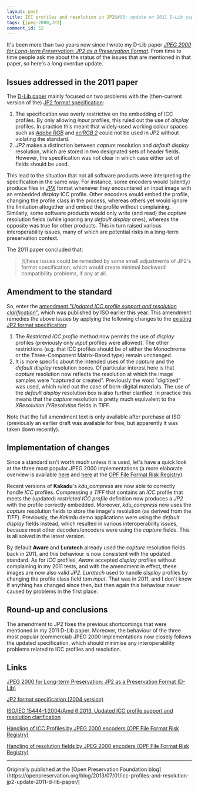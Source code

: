 ```yaml
---
layout: post
title: ICC profiles and resolution in JP2&#58; update on 2011 D-Lib paper
tags: [jpeg-2000,JP2]
comment_id: 52
---
```


It's been more than two years now since I wrote my D-Lib paper [*JPEG 2000 for Long-term Preservation: JP2 as a Preservation Format*](http://www.dlib.org/dlib/may11/vanderknijff/05vanderknijff.html). From time to time people ask me about the status of the issues that are mentioned in that paper, so here's a long overdue update.

<!-- more -->

## Issues addressed in the 2011 paper

The [D-Lib paper](http://www.dlib.org/dlib/may11/vanderknijff/05vanderknijff.html) mainly focused on two problems with the (then-current version of the) [JP2 format specification](http://www.jpeg.org/public/15444-1annexi.pdf):

1. The specification was overly restrictive on the embedding of ICC profiles. By only allowing *input* profiles, this ruled out the use of *display* profiles. In practice this meant that widely-used working colour spaces such as [*Adobe RGB*](http://www.adobe.com/digitalimag/pdfs/AdobeRGB1998.pdf) and [*eciRGB 2*](http://www.eci.org/doku.php?id=en:colourstandards:workingcolorspaces) could not be used in *JP2* without violating the standard.
2. *JP2* makes a distinction between *capture* resolution and *default display* resolution, which are stored in two designated sets of header fields. However, the specification was not clear in which case either set of fields should be used.

This lead to the situation that not all software products were interpreting the specification in the same way. For instance, some encoders would (silently) produce files in [*JPX*](http://fileformats.archiveteam.org/wiki/JPX) format whenever they encountered an input image with an embedded  *display* ICC profile. Other encoders would embed the profile, changing the profile class in the process, whereas others yet would ignore the limitation altogether and embed the profile without complaining. Similarly, some software products would only write (and read) the *capture* resolution fields (while ignoring any *default display* ones), whereas the opposite was true for other products. This in turn raised various interoperability issues, many of which are potential risks in a long-term preservation context. 

The 2011 paper concluded that:

>[t]hese issues could be remedied by some small adjustments of JP2's format specification, which would create minimal backward compatibility problems, if any at all.

## Amendment to the standard

So, enter the [amendment "*Updated ICC profile support and resolution clarification*"](http://www.iso.org/iso/home/store/catalogue_tc/catalogue_detail.htm?csnumber=59863), which was published by ISO earlier this year. This amendment remedies the above issues by applying the following changes to the [existing JP2 format specification](http://www.jpeg.org/public/15444-1annexi.pdf):

1. The *Restricted ICC profile* method now permits the use of *display* profiles (previously only *input* profiles were allowed). The other restrictions (e.g. that ICC profiles should be of either the Monochrome or the Three-Component Matrix-Based type) remain unchanged.
2. It is more specific about the intended uses of the *capture* and the *default display* resolution boxes. Of particular interest here is that *capture* resolution now reflects the resolution at which the image samples were "captured or created". Previously the word "digitized" was used, which ruled out the case of born-digital materials. The use of the *default display* resolution box is also further clarified. In practice this means that the *capture* resolution is pretty much equivalent to the *XResolution* /*YResolution* fields in TIFF.  

Note that the full amendment text is only available after purchase at ISO (previously an earlier draft was available for free, but apparently it was taken down recently).

## Implementation of changes

Since a standard isn't worth much unless it is used, let's have a quick look at the three most popular JPEG 2000 implementations (a more elaborate overview is available [here](http://wiki.opf-labs.org/display/TR/Handling+of+ICC+profiles) and [here](http://wiki.opf-labs.org/display/TR/Resolution+not+in+expected+header+fields) at the [OPF File Format Risk Registry](http://wiki.opf-labs.org/display/TR/OPF+File+Format+Risk+Registry)).

Recent versions of **Kakadu**'s *kdu_compress* are now able to correctly handle *ICC* profiles. Compressing a *TIFF* that contains an *ICC* profile that meets the (updated) *restricted ICC profile* definition now produces a *JP2* with the profile correctly embedded. Moreover, *kdu_compress* now uses the *capture* resolution fields to store the image's resolution (as derived from the *TIFF*). Previously, the *Kakadu* demo applications were using the *default display* fields instead, which resulted in various interoperability issues, because most other decoders/encoders were using the *capture* fields. This is all solved in the latest version.

By default **Aware** and **Luratech** already used the *capture* resolution fields back in 2011, and this behaviour is now consistent with the updated standard. As for *ICC* profiles, *Aware* accepted *display* profiles without complaining in my 2011 tests, and with the amendment in effect, these images are now also valid *JP2*. *Luratech* used to handle *display* profiles by changing the profile class field tom *input*. That was in 2011, and I don't know if anything has changed since then, but then again this behaviour never caused by problems in the first place. 

## Round-up and conclusions

The amendment to JP2 fixes the previous shortcomings that were mentioned in my 2011 D-Lib paper. Moreover, the behaviour of the three most popular (commercial) JPEG 2000 implementations now closely follows the updated specification, which should minimise any interoperability problems related to ICC profiles and resolution.

## Links

[JPEG 2000 for Long-term Preservation: JP2 as a Preservation Format (D-Lib)](http://www.dlib.org/dlib/may11/vanderknijff/05vanderknijff.html)

[JP2 format specification (2004 version)](http://www.jpeg.org/public/15444-1annexi.pdf)

[ISO/IEC 15444-1:2004/Amd 6:2013. Updated ICC profile support and resolution clarification](http://www.iso.org/iso/home/store/catalogue_tc/catalogue_detail.htm?csnumber=59863)

[Handling of ICC Profiles by JPEG 2000 encoders (OPF File Format Risk Registry)](http://wiki.opf-labs.org/display/TR/Handling+of+ICC+profiles)

[Handling of resolution fields by JPEG 2000 encoders (OPF File Format Risk Registry)](http://wiki.opf-labs.org/display/TR/Resolution+not+in+expected+header+fields)

<hr>
Originally published at the [Open Preservation Foundation blog](https://openpreservation.org/blog/2013/07/01/icc-profiles-and-resolution-jp2-update-2011-d-lib-paper/)
